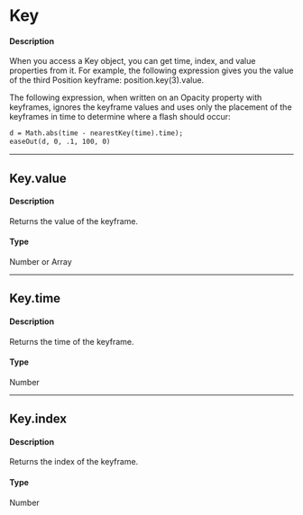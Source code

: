 # Key

#### Description

When you access a Key object, you can get time, index, and value properties from it. For example, the following expression gives you the value of the third Position keyframe: position.key(3).value.

The following expression, when written on an Opacity property with keyframes, ignores the keyframe values and uses only the placement of the keyframes in time to determine where a flash should occur:

```default
d = Math.abs(time - nearestKey(time).time);
easeOut(d, 0, .1, 100, 0)
```

---

## Key.value

#### Description

Returns the value of the keyframe.

#### Type

Number or Array

---

## Key.time

#### Description

Returns the time of the keyframe.

#### Type

Number

---

## Key.index

#### Description

Returns the index of the keyframe.

#### Type

Number
